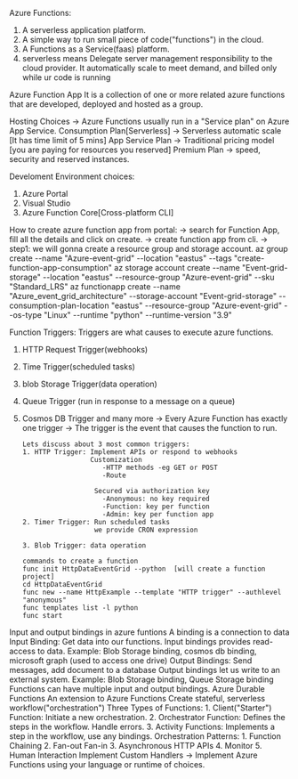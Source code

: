 Azure Functions:

1. A serverless application platform.
2. A simple way to run small piece of code("functions") in the cloud.
3. A Functions as a Service(faas) platform.
4. serverless means Delegate server management responsibility to the cloud provider. It automatically scale to meet demand, and billed only while ur code is running

Azure Function App
It is a collection of one or more related azure functions that are developed, deployed and hosted as a group.

Hosting Choices
-> Azure Functions usually run in a "Service plan" on Azure App Service.
Consumption Plan[Serverless] -> Serverless automatic scale [It has time limit of 5 mins]
App Service Plan -> Traditional pricing model [you are paying for resources you reserved]
Premium Plan -> speed, security and reserved instances.

Develoment Environment choices:

1.  Azure Portal
2.  Visual Studio
3.  Azure Function Core[Cross-platform CLI]

How to create azure function app from portal:
-> search for Function App, fill all the details and click on create.
-> create function app from cli.
-> step1: we will gonna create a resource group and storage account.
az group create --name "Azure-event-grid" --location "eastus" --tags "create-function-app-consumption"
az storage account create --name "Event-grid-storage" --location "eastus" --resource-group "Azure-event-grid" --sku "Standard_LRS"
az functionapp create --name "Azure_event_grid_architecture" --storage-account "Event-grid-storage" --consumption-plan-location "eastus" --resource-group "Azure-event-grid"
--os-type "Linux" --runtime "python" --runtime-version "3.9"

Function Triggers:
Triggers are what causes to execute azure functions.

1.  HTTP Request Trigger(webhooks)
2.  Time Trigger(scheduled tasks)
3.  blob Storage Trigger(data operation)
4.  Queue Trigger (run in response to a message on a queue)
5.  Cosmos DB Trigger
    and many more
    -> Every Azure Function has exactly one trigger
    -> The trigger is the event that causes the function to run.

        Lets discuss about 3 most common triggers:
        1. HTTP Trigger: Implement APIs or respond to webhooks
        				 Customization
        					-HTTP methods -eg GET or POST
        					-Route

        				  Secured via authorization key
        				    -Anonymous: no key required
        					-Function: key per function
        					-Admin: key per function app
        2. Timer Trigger: Run scheduled tasks
        				  we provide CRON expression

        3. Blob Trigger: data operation

        commands to create a function
        func init HttpDataEventGrid --python  [will create a function project]
        cd HttpDataEventGrid
        func new --name HttpExample --template "HTTP trigger" --authlevel "anonymous"
        func templates list -l python
        func start

Input and output bindings in azure funtions
A binding is a connection to data
Input Binding: Get data into our functions. Input bindings provides read-access to data.
Example: Blob Storage binding, cosmos db binding, microsoft graph (used to access one drive)
Output Bindings: Send messages, add document to a database Output bindings let us write to an external system.
Example: Blob Storage binding, Queue Storage binding
Functions can have multiple input and output bindings.
Azure Durable Functions
An extension to Azure Functions
Create stateful, serverless workflow("orchestration")
Three Types of Functions: 1. Client("Starter") Function: Initiate a new orchestration. 2. Orchestrator Function: Defines the steps in the workflow. Handle errors. 3. Activity Functions: Implements a step in the workflow, use any bindings.
Orchestration Patterns: 1. Function Chaining 2. Fan-out Fan-in 3. Asynchronous HTTP APIs 4. Monitor 5. Human Interaction
Implement Custom Handlers
-> Implement Azure Functions using your language or runtime of choices.
